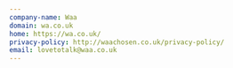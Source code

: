 ```yaml
---
company-name: Waa
domain: wa.co.uk
home: https://wa.co.uk/
privacy-policy: http://waachosen.co.uk/privacy-policy/
email: lovetotalk@waa.co.uk
---
```




